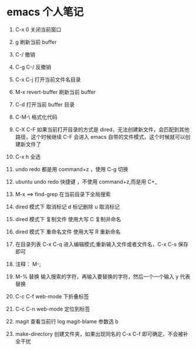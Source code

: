 # emacs 个人笔记

1. C-x 0 关闭当前窗口

2. g 刷新当前 buffer

3. C-/ 撤销

4. C-g C-/ 反撤销

5. C-x C-j 打开当前文件名目录

6. M-x revert-buffer 刷新当前 buffer

7. C-d 打开当前 buffer 目录

8. C-M-\ 格式化代码

9. C-X C-F 如果当前打开目录的方式是 dired，无法创建新文件，会匹配到其他路径，这个时候继续 C-F 会进入 emacs 自带的文件模式，这个时候就可以创建新文件了

10. C-x h 全选

11. undo redo 都是用 command+z ，使用 C-g 切换

12. ubuntu undo redo 快捷键 ，不使用 command+z,而是用 C+\_

13. M-x ==> find-grep 在当前目录下全局搜索

14. dired 模式下 取消标记 d 标记删除 u 取消标记

15. dired 模式下 复制文件 使用大写 C 复制并命名

16. dired 模式下 重命名文件 使用大写 R 重新命名

17. 在目录列表 C-x C-q 进入编辑模式;重新输入文件或者文件名，C-x C-s 保存 即可

18. 注释： M-;

19. M-% 替换 输入搜索的字符，再输入要替换的字符，然后一个一个输入 y 代表替换

20. C-c C-f web-mode 下折叠标签

21. C-c C-n web-mode 定位到标签

22. magit 查看当前行 log magit-blame 参数选 b

23. make-directory 创建文件夹，如果出现同名的 C-x C-f 即可确定，不会被补全干扰 
